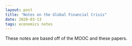 ```yaml
---
layout: post
title: "Notes on the Global Financial Crisis"
date: 2020-03-13
tags: economics notes
---
```


These notes are based off of the MOOC and these papers.
